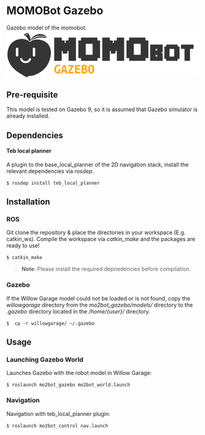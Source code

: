 # MOMOBot Gazebo
Gazebo model of the momobot.
![MOMOBot Gazebo](assets/momo_gz_logo.png)

## Pre-requisite
This model is tested on Gazebo 9, so it is assumed that Gazebo simulator is already installed.

## Dependencies
#### Teb local planner
A plugin to the base_local_planner of the 2D navigation stack, install the relevant dependencies via *rosdep*.
```
$ rosdep install teb_local_planner
```

## Installation
### ROS
Git clone the repository & place the directories in your workspace (E.g. catkin_ws).
Compile the workspace via *catkin_make* and the packages are ready to use!
```
$ catkin_make
```
> **Note**: Please install the required depnedencies before compilation.
### Gazebo
If the Willow Garage model could not be loaded or is not found, copy the *willowgarage* directory from the *mo2bot_gazebo/models/* directory to the *.gazebo* directory located in the */home/{user}/* directory.
```
$  cp -r willowgarage/ ~/.gazebo
```


## Usage
### Launching Gazebo World
Launches Gazebo with the robot model in Willow Garage:
```
$ roslaunch mo2bot_gazebo mo2bot_world.launch
```

### Navigation
Navigation with teb_local_planner plugin:
```
$ roslaunch mo2bot_control nav.launch
```
